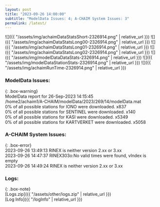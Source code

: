 ```yaml
---
layout: post
title: "2023-09-26 14:00:00"
subtitle: "ModelData Issues: 4; A-CHAIM System Issues: 3"
permalink: /latest/
---
```


![]({{ "/assets/img/achaimDataStatsShort-2326914.png" | relative_url }})
![]({{ "/assets/img/achaimDataStatsLong00-2326914.png" | relative_url }})
![]({{ "/assets/img/achaimDataStatsLong01-2326914.png" | relative_url }})
![]({{ "/assets/img/achaimDataStatsLong02-2326914.png" | relative_url }})
![]({{ "/assets/img/modelDataDataStats-2326914.png" | relative_url }})
![]({{ "/assets/img/modelDataStationStats-2326914.png" | relative_url }})
![]({{ "/assets/img/achaimRunTime-2326914.png" | relative_url }})


### ModelData Issues:  
  
{: .box-warning}  
 ModelData report for 26-Sep-2023 14:15:45   
 /home2/achaim1/A-CHAIM/modelData/2023/269/14/modelData.mat   
 0% of all possible stations for IONO were downloaded. x837   
 0% of all possible stations for SENTINEL were downloaded. x140   
 0% of all possible stations for KASI were downloaded. x5349   
 0% of all possible stations for KARTVERKET were downloaded. x5058   
  
### A-CHAIM System Issues:  
  
{: .box-error}  
2023-09-26 13:49:13 RINEX is neither version 2.xx or 3.xx  
2023-09-26 14:47:37 RINEX303o:No valid times were found, vIndex is empty  
2023-09-26 14:49:24 RINEX is neither version 2.xx or 3.xx  

### Logs:  
  
{: .box-note}  
[Logs.zip]({{ "/assets/other/logs.zip" | relative_url }})  
[Log Info]({{ "/logInfo" | relative_url }})  
